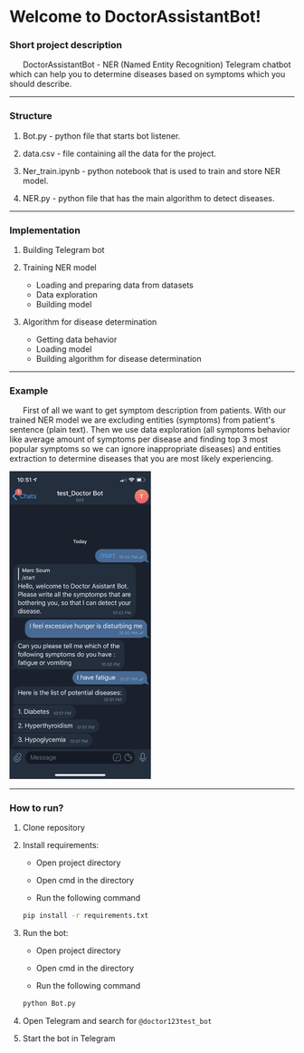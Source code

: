 Welcome to DoctorAssistantBot!
===================

### Short project description

&nbsp;&nbsp;&nbsp;&nbsp;&nbsp;&nbsp;DoctorAssistantBot - NER (Named Entity Recognition) Telegram chatbot which can help you to determine diseases based on symptoms which you should describe.  

----------
### Structure

1. Bot.py - python file that starts bot listener.

2. data.csv - file containing all the data for the project.

3. Ner_train.ipynb - python notebook that is used to train and store NER model.

4. NER.py - python file that has the main algorithm to detect diseases.

----------
### Implementation

1. Building Telegram bot 

2. Training NER model 
	- Loading and preparing data from datasets
	- Data exploration
	- Building model
	
3. Algorithm for disease determination
	- Getting data behavior 
	- Loading model
	- Building algorithm for disease determination
 
----------
### Example

&nbsp;&nbsp;&nbsp;&nbsp;&nbsp;&nbsp;First of all we want to get symptom description from patients. With our trained NER model we are excluding entities (symptoms) from patient's sentence (plain text). Then we use data exploration (all symptoms behavior like average amount of symptoms per disease and finding top 3 most popular symptoms so we can ignore inappropriate diseases) and entities extraction to determine diseases that you are most likely experiencing.

<img src="demo.PNG" width="250"/>

----------
### How to run?

1. Clone repository

2. Install requirements:

	- Open project directory 

	- Open cmd in the directory

	- Run the following command 
	
	```bash 
	pip install -r requirements.txt
	``` 

3. Run the bot: 

	- Open project directory 

	- Open cmd in the directory

	- Run the following command 
	
	```bash
	python Bot.py
	``` 

4. Open Telegram and search for `@doctor123test_bot`

5. Start the bot in Telegram

